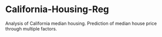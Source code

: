 # California-Housing-Reg
Analysis of California median housing. Prediction of median house price through multiple factors.
